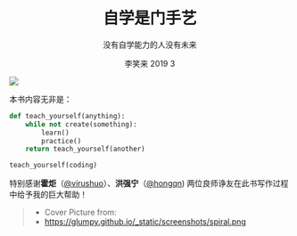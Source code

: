 
<h1 style='text-align:center'>自学是门手艺</h1>

<p style='text-align:center'>没有自学能力的人没有未来</p>

<p style='text-align:center'>李笑来 2019 3</p>

![](../images/learning-curve-spiral.png)

本书内容无非是：
```python
def teach_yourself(anything):
    while not create(something):
        learn()
        practice()
    return teach_yourself(another)

teach_yourself(coding)
```
特别感谢**霍炬**（[@virushuo](https://github.com/virushuo)）、**洪强宁**（[@hongqn](https://github.com/hongqn)) 两位良师诤友在此书写作过程中给予我的巨大帮助！

> * Cover Picture from:
> * https://glumpy.github.io/_static/screenshots/spiral.png
